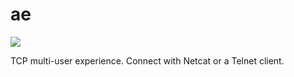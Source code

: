 # ae

![](https://github.com/bu420/mmo/ae.png)

TCP multi-user experience. Connect with Netcat or a Telnet client.
